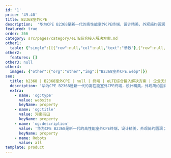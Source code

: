 ```yaml
---
id: '1'
price: '49.40'
title: B2368室外CPE
description:  '华为CPE B2368是新一代的高性能室外CPE终端，设计精美，外观简约圆润；技术先进，创新的浮地防雷技术，不需接地线，为用户提供安全快速的安装体验；安装灵活，支持用户抱杆，挂墙，靠窗自安装，享受DIY式体验，开机即用。'
featured: true
order: 366
category: src/pages/category/eLTE综合接入解决方案.md
other1: 
  table: {"single":[[{"row":null,"col":null,"text":"参数"},{"row":null,"col":null,"text":"B2368-57"},{"row":null,"col":null,"text":"B2368-66"},{"row":null,"col":null,"text":"B2366 ODU only"}],[{"row":null,"col":null,"text":"芯片"},{"row":null,"col":null,"text":"海思 Balong750"},{"row":null,"col":null,"text":"海思 Balong750"},{"row":null,"col":null,"text":"海思 Balong750"}],[{"row":null,"col":null,"text":"形态"},{"row":null,"col":null,"text":"室外单元+室内单元"},{"row":null,"col":null,"text":"室外单元+室内单元"},{"row":null,"col":null,"text":"室外单元 + 电源模块"}],[{"row":null,"col":null,"text":"尺寸"},{"row":null,"col":null,"text":"室外单元: 125mm(直径) X 275 mm (高)\n室内单元:  166 mm X 124 mm X 50mm"},{"row":null,"col":null,"text":"室外单元: 125mm(直径) X 275 mm (高)\n室内单元:  166 mm X 124 mm X 50mm"},{"row":null,"col":null,"text":"室外单元: 125mm(直径) X 275 mm (高)\n电源模块: 70.6 mm X 56 mm X 27mm"}],[{"row":null,"col":null,"text":"重量"},{"row":null,"col":null,"text":"室外单元: <1.5 kg\n室内单元: < 290g\n共: ~4.2kg "},{"row":null,"col":null,"text":"室外单元: <1.5 kg\n室内单元: < 290g\n共: ~4.2kg "},{"row":null,"col":null,"text":"室外单元: <2 kg\n电源适配器+电源模块: <100g\n共: ~4.2kg 包括包装盒和工具包"}],[{"row":null,"col":null,"text":"保护级别"},{"row":null,"col":null,"text":"室外单元: IP65"},{"row":null,"col":null,"text":"室外单元: IP65"},{"row":null,"col":null,"text":"室外单元: IP65"}],[{"row":null,"col":null,"text":"操作系统"},{"row":null,"col":null,"text":"Windows 10, Windows 8.1, Windows 8, Windows 7, Mac OS X 10.9, 10.8, and 10.7 with latest upgrades, Linux"},{"row":null,"col":null,"text":"Windows 10, Windows 8.1, Windows 8, Windows 7, Mac OS X 10.9, 10.8, and 10.7 with latest upgrades, Linux"},{"row":null,"col":null,"text":"Windows 10, Windows 8.1, Windows 8, Windows 7, Mac OS X 10.9, 10.8, and 10.7 with latest upgrades, Linux,"}],[{"row":null,"col":null,"text":"协议版本"},{"row":null,"col":null,"text":"3GPP Release 10 / 11 /12"},{"row":null,"col":null,"text":"3GPP Release 10 / 11 /12"},{"row":null,"col":null,"text":"3GPP Release 10 / 11 /12"}],[{"row":null,"col":null,"text":"频段"},{"row":null,"col":null,"text":"TDD LTE：B40/B41/B42\nFDD LTE：B2/B4/B7/B28"},{"row":null,"col":null,"text":"TDD LTE：B38/B40/B41/B42/B43\nFDD LTE：B1/B3/B7/B8/B20"},{"row":null,"col":null,"text":"B2368-A01:B1/B3/B7/B8/B20/B38/B40/B41/B42/B43\nB2368-A02:B2/B4/B7/B28/B38/B40/B41/B42/B43"}],[{"row":null,"col":null,"text":"载波聚合(CA)"},{"row":null,"col":null,"text":"FDD + TDD DL 2CC CA \nTDD DL 2CC CA / FDD DL 2CC CA\nTDD UL 2CC CA/ FDD UL 2CC CA "},{"row":null,"col":null,"text":"TDD DL 2CC CA / FDD DL 2CC CA\nFDD + TDD DL 2CC CA / TDD + FDD DL 2CC CA\nTDD UL 2CC CA / FDD UL 2CC CA\nFDD + TDD UL 2CC CA / TDD + FDD UL 2CC CA"},{"row":null,"col":null,"text":"TDD + FDD CA\nTDD DL 2CC CA / FDD DL 2CC CA\nTDD UL 2CC CA/ FDD UL 2CC CA"}],[{"row":null,"col":null,"text":"带宽"},{"row":null,"col":null,"text":"FDD: 5MHz, 10MHz, 15MHz, 20MHz\nTDD: 10MHz, 15MHz, 20MHz"},{"row":null,"col":null,"text":"FDD: 5MHz, 10MHz, 15MHz, 20MHz\nTDD: 10MHz, 15MHz, 20MHz"},{"row":null,"col":null,"text":"FDD: 5MHz, 10MHz, 15MHz, 20MHz\nTDD: 10MHz, 15MHz, 20MHz"}],[{"row":null,"col":null,"text":"发射功率"},{"row":null,"col":null,"text":"23dBm±2.7dB"},{"row":null,"col":null,"text":"23dBm±2.7dB"},{"row":null,"col":null,"text":"23dBm±2.7dB"}],[{"row":null,"col":null,"text":"天线增益"},{"row":null,"col":null,"text":"Band2/Band4/Band7: 3~4dBi\nBand28: 0~2dBi\nBand40/Band41: 6~7dBi\nBand42: 8~9dBi"},{"row":null,"col":null,"text":"Band1: 3~4dBi\nBand3: 4~5dBi\nBand7/ Band38/Band40/Band41 : 6~7dBi\nBand8/Band20: 0~2dBi\nBand42/Band43: 8~9dBi"},{"row":null,"col":null,"text":"B2368-A01\n3.4G-3.8G(TDD)， 8-9dBi\n2.3G-2.6G(TDD)，6-7dBi;\n1.8G-2.6G(FDD)， 3-4dBi(Band1); 6-7dBi(Band3/Band7)\n700M-900M(FDD)， 0-2dBi\nB2368-A02\n3.4G-3.8G（TDD）:8-9dBi\n1.8G-2.6G:TDD 6-7dBi, FDD 3-4 dBi;\n700-900M(FDD):0-2dBi"}],[{"row":null,"col":null,"text":"多发多收(MIMO)"},{"row":null,"col":null,"text":"1T/4R (TDD), 1T/2R (FDD) "},{"row":null,"col":null,"text":"1T/4R (TDD), 1T/4R (FDD B3/7),1T/2R(FDD 1/8/20)"},{"row":null,"col":null,"text":"1T/4R (TDD), 1T/4R (FDD B3/7), 1T/2R(FDD 1/8/20)"}],[{"row":null,"col":null,"text":"LTE传输模式"},{"row":null,"col":null,"text":"TM2/3/4/7/8/9"},{"row":null,"col":null,"text":"TM2/3/4/7/8/9"},{"row":null,"col":null,"text":"TM2/3/4/7/8/9"}],[{"row":null,"col":null,"text":"接口"},{"row":null,"col":null,"text":"室内单元：\n3 网口 (RJ45),10/100/1000 Mbps\n1 Giga PSU(Power Supply Unit 电源模块) WAN口 (RJ45) ,10/100/1000 Mbps\n1 传统电话业务(POTS)接口 (RJ11)\n1 电源键\n1 复位键\n1 Wi-Fi保护设置(WPS)按钮\n1 直流电输入插口\n室外单元:\n1 Giga PSU(Power Supply Unit 电源模块) LAN口 (RJ45) ,10/100/1000 Mbps\n1 USIM 卡槽 (3FF) "},{"row":null,"col":null,"text":"室内单元：\n3 网口 (RJ45),10/100/1000 Mbps\n1 Giga PSU(Power Supply Unit 电源模块) WAN口 (RJ45) ,10/100/1000 Mbps\n1 传统电话业务(POTS)接口 (RJ11)\n1 电源键\n1 复位键\n1 Wi-Fi保护设置(WPS)按钮\n1 直流电输入插口\n室外单元:\n1 Giga PSU(Power Supply Unit 电源模块) LAN口 (RJ45) ,10/100/1000 Mbps\n1 USIM 卡槽 (3FF) "},{"row":null,"col":null,"text":"室外单元：\n1 Giga PSU(Power Supply Unit 电源模块) LAN口 (RJ45) ,10/100/1000 Mbps\n1 USIM 卡槽 (3FF)\n电源模块：\n1 PSU(Power Supply Unit 电源模块) WAN口 (RJ45)\n1 10/100/1000 Mbps 网口(RJ45)\n1 直流电输入插口"}],[{"row":null,"col":null,"text":"IP组网方式"},{"row":null,"col":null,"text":"L2/L3 VPN / 3 APN / IPV4/IPv4&v6"},{"row":null,"col":null,"text":"L2/L3 VPN / 3 APN / IPV4/IPv4&v6"},{"row":null,"col":null,"text":"IP pass through"}],[{"row":null,"col":null,"text":"VoIP"},{"row":null,"col":null,"text":"G.711u-law,G.729,G.711a-law"},{"row":null,"col":null,"text":"G.711u-law,G.729,G.711a-law"},{"row":null,"col":null,"text":"-"}],[{"row":null,"col":null,"text":"终端管理"},{"row":null,"col":null,"text":"TR069: SNMPv3(SNMPv3 需定制) ;FOTA"},{"row":null,"col":null,"text":"TR069: SNMPv3(SNMPv3 需定制) ;FOTA"},{"row":null,"col":null,"text":"TR069,FOTA"}],[{"row":null,"col":null,"text":"Wi-Fi"},{"row":null,"col":null,"text":"2x2 MIMO 802.11ac/b/g/n, 2.4 GHz & 5GHz Wi-Fi"},{"row":null,"col":null,"text":"2x2 MIMO 802.11ac/b/g/n, 2.4 GHz & 5GHz Wi-Fi"},{"row":null,"col":null,"text":"-"}],[{"row":null,"col":null,"text":"Wi-Fi加密"},{"row":null,"col":null,"text":"AES,TKIP + AES"},{"row":null,"col":null,"text":"AES,TKIP + AES"},{"row":null,"col":null,"text":"-"}]]}
other2:
  features: []
other3: null
other4:
  images: {"other":{"org":"other","img":["B2368室外CPE.webp"]}}
seo:
  title: b2368 | B2368室外CPE | null | 终端 | eLTE综合接入解决方案 | 企业无线
  description: '华为CPE B2368是新一代的高性能室外CPE终端，设计精美，外观简约圆润；技术先进，创新的浮地防雷技术，不需接地线，为用户提供安全快速的安装体验；安装灵活，支持用户抱杆，挂墙，靠窗自安装，享受DIY式体验，开机即用。'
  extra:
    - name: 'og:type'
      value: website
      keyName: property
    - name: 'og:title'
      value: 河南网田
      keyName: property
    - name: 'og:description'
      value: '华为CPE B2368是新一代的高性能室外CPE终端，设计精美，外观简约圆润；技术先进，创新的浮地防雷技术，不需接地线，为用户提供安全快速的安装体验；安装灵活，支持用户抱杆，挂墙，靠窗自安装，享受DIY式体验，开机即用。'
      keyName: property
    - name: Robots
      value: all
template: product
---
```

